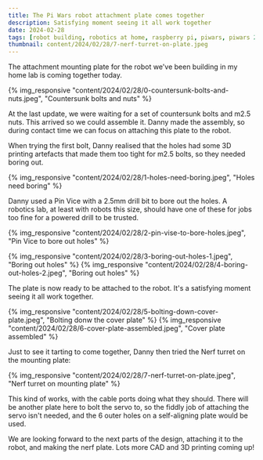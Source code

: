 ```yaml
---
title: The Pi Wars robot attachment plate comes together
description: Satisfying moment seeing it all work together
date: 2024-02-28
tags: [robot building, robotics at home, raspberry pi, piwars, piwars 2024, freecad, 3d printing]
thumbnail: content/2024/02/28/7-nerf-turret-on-plate.jpeg
---
```

The attachment mounting plate for the robot we've been building in my home lab is coming together today.

{% img_responsive "content/2024/02/28/0-countersunk-bolts-and-nuts.jpeg", "Countersunk bolts and nuts" %}

At the last update, we were waiting for a set of countersunk bolts and m2.5 nuts. This arrived so we could assemble it. Danny made the assembly, so during contact time we can focus on attaching this plate to the robot.

When trying the first bolt, Danny realised that the holes had some 3D printing artefacts that made them too tight for m2.5 bolts, so they needed boring out.

{% img_responsive "content/2024/02/28/1-holes-need-boring.jpeg", "Holes need boring" %}

Danny used a Pin Vice with a 2.5mm drill bit to bore out the holes. A robotics lab, at least with robots this size, should have one of these for jobs too fine for a powered drill to be trusted.

{% img_responsive "content/2024/02/28/2-pin-vise-to-bore-holes.jpeg", "Pin Vice to bore out holes" %}

{% img_responsive "content/2024/02/28/3-boring-out-holes-1.jpeg", "Boring out holes" %}
{% img_responsive "content/2024/02/28/4-boring-out-holes-2.jpeg", "Boring out holes" %}

The plate is now ready to be attached to the robot. It's a satisfying moment seeing it all work together.

{% img_responsive "content/2024/02/28/5-bolting-down-cover-plate.jpeg", "Bolting donw the cover plate" %}
{% img_responsive "content/2024/02/28/6-cover-plate-assembled.jpeg", "Cover plate assembled" %}

Just to see it tarting to come together, Danny then tried the Nerf turret on the mounting plate:

{% img_responsive "content/2024/02/28/7-nerf-turret-on-plate.jpeg", "Nerf turret on mounting plate" %}

This kind of works, with the cable ports doing what they should. There will be another plate here to bolt the servo to, so the fiddly job of attaching the servo isn't needed, and the 6 outer holes on a self-aligning plate would be used.

We are looking forward to the next parts of the design, attaching it to the robot, and making the nerf plate. Lots more CAD and 3D printing coming up!
